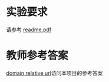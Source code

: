 # 实验要求
请参考 [readme.pdf](./readme.pdf)  

# 教师参考答案
[domain relative url](engintime/cp-vscode/teachers-packet/Lab04.git)访问本项目的参考答案